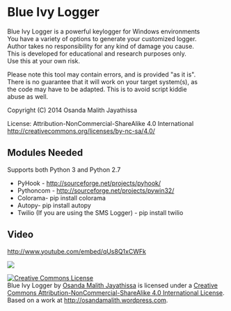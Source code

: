 Blue Ivy Logger
===============

                                                                         
  Blue Ivy Logger is a powerful keylogger for Windows environments       
  You have a variety of options to generate your customized logger.      
  Author takes no responsibility for any kind of damage you cause.       
  This is developed for educational and research purposes only.          
  Use this at your own risk.                                             
                                                                         
  Please note this tool may contain errors, and is provided "as it is".    
  There is no guarantee that it will work on your target system(s), as   
  the code may have to be adapted. This is to avoid script kiddie        
  abuse as well.                                                         
                                                                         
  Copyright (C) 2014 Osanda Malith Jayathissa                            
                                                                         
  License: Attribution-NonCommercial-ShareAlike 4.0 International        
  http://creativecommons.org/licenses/by-nc-sa/4.0/                      
                                                                         

## Modules Needed

Supports both Python 3 and Python 2.7

* PyHook - http://sourceforge.net/projects/pyhook/
* Pythoncom - http://sourceforge.net/projects/pywin32/
* Colorama- pip install colorama
* Autopy- pip install autopy
* Twilio (If you are using the SMS Logger) - pip install twilio

## Video

http://www.youtube.com/embed/qUs8Q1xCWFk

<img src="http://i.imgur.com/S8HXkPI.png">


<a rel="license" href="http://creativecommons.org/licenses/by-nc-sa/4.0/"><img alt="Creative Commons License" style="border-width:0" src="https://i.creativecommons.org/l/by-nc-sa/4.0/88x31.png" /></a><br /><span xmlns:dct="http://purl.org/dc/terms/" property="dct:title">Blue Ivy Logger</span> by <a xmlns:cc="http://creativecommons.org/ns#" href="http://osandamalith.github.io/Blue" property="cc:attributionName" rel="cc:attributionURL">Osanda Malith Jayathissa</a> is licensed under a <a rel="license" href="http://creativecommons.org/licenses/by-nc-sa/4.0/">Creative Commons Attribution-NonCommercial-ShareAlike 4.0 International License</a>.<br />Based on a work at <a xmlns:dct="http://purl.org/dc/terms/" href="http://osandamalith.wordpress.com" rel="dct:source">http://osandamalith.wordpress.com</a>.
